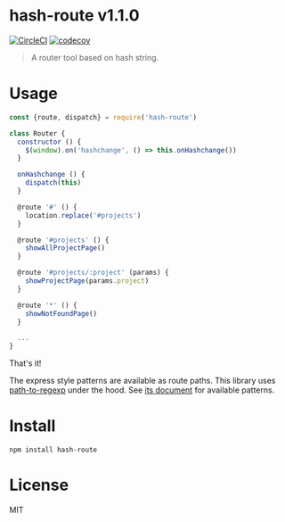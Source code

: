 # hash-route v1.1.0

[![CircleCI](https://circleci.com/gh/kt3k/hash-route.svg?style=svg)](https://circleci.com/gh/kt3k/hash-route)
[![codecov](https://codecov.io/gh/kt3k/hash-route/branch/master/graph/badge.svg)](https://codecov.io/gh/kt3k/hash-route)

> A router tool based on hash string.

# Usage

```js
const {route, dispatch} = require('hash-route')

class Router {
  constructor () {
    $(window).on('hashchange', () => this.onHashchange())
  }

  onHashchange () {
    dispatch(this)
  }

  @route '#' () {
    location.replace('#projects')
  }

  @route '#projects' () {
    showAllProjectPage()
  }

  @route '#projects/:project' (params) {
    showProjectPage(params.project)
  }

  @route '*' () {
    showNotFoundPage()
  }

  ...
}

```

That's it!

The express style patterns are available as route paths. This library uses [path-to-regexp](https://www.npmjs.com/package/path-to-regexp) under the hood. See [its document](https://www.npmjs.com/package/path-to-regexp) for available patterns.

# Install

    npm install hash-route

# License

MIT
